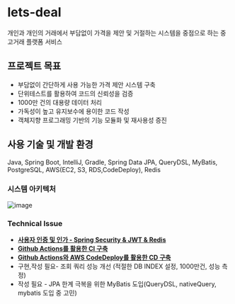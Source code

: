 # lets-deal
개인과 개인의 거래에서 부담없이 가격을 제안 및 거절하는 시스템을 중점으로 하는 중고거래 플랫폼 서비스
## 프로젝트 목표
- 부담없이 간단하게 사용 가능한 가격 제안 시스템 구축
- 단위테스트를 활용하여 코드의 신뢰성을 검증
- 1000만 건의 대용량 데이터 처리
- 가독성이 높고 유지보수에 용이한 코드 작성
- 객체지향 프로그래밍 기반의 기능 모듈화 및 재사용성 증진
## 사용 기술 및 개발 환경
Java, Spring Boot, IntelliJ, Gradle, Spring Data JPA, QueryDSL, MyBatis, PostgreSQL, AWS(EC2, S3, RDS,CodeDeploy), Redis

### 시스템 아키텍처
![image](https://github.com/jooany/lets-deal/assets/83267254/ac095380-eab8-4487-b21f-cc613f0ef36a)






### Technical Issue
* **[사용자 인증 및 인가 - Spring Security & JWT & Redis](https://jooany.tistory.com/2)**<br/>
* **[Github Actions를 활용한 CI 구축](https://jooany.tistory.com/3)**<br/>
* **[Github Actions와 AWS CodeDeploy를 활용한 CD 구축](https://jooany.tistory.com/4)**<br/>
* 구현,작성 필요- 조회 쿼리 성능 개선 (적절한 DB INDEX 설정, 1000만건, 성능 측정)
* 작성 필요 - JPA 한계 극복을 위한 MyBatis 도입(QueryDSL, nativeQuery, mybatis 도입 중 고민)<br/>
